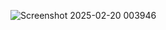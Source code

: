 ![Screenshot 2025-02-20 003946](https://github.com/user-attachments/assets/11449cf2-79f1-4dc4-8f49-5b5ad3770d35)

